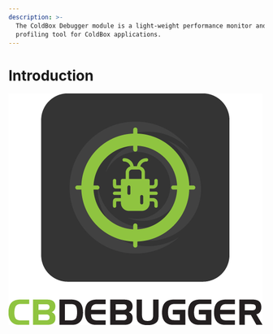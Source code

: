 ```yaml
---
description: >-
  The ColdBox Debugger module is a light-weight performance monitor and
  profiling tool for ColdBox applications.
---
```


# Introduction

![Your new best friend!](.gitbook/assets/CBDebugger500.png)

